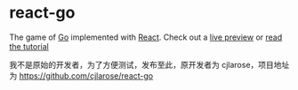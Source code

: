 react-go
========

The game of [Go][1] implemented with [React][2]. Check out a [live preview][3] or [read the tutorial][4]

[1]: http://en.wikipedia.org/wiki/Go_(game)
[2]: http://facebook.github.io/react/
[3]: http://cjlarose.com/react-go/ 
[4]: http://cjlarose.com/2014/01/09/react-board-game-tutorial.html

我不是原始的开发者，为了方便测试，发布至此，原开发者为 cjlarose，项目地址为 https://github.com/cjlarose/react-go
